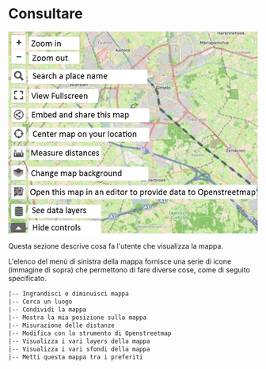 # Consultare

![docs/img/umap-consultazione.jpg](https://raw.githubusercontent.com/opendatasicilia/guida-umap/main/docs/img/umap-consultazione.jpg)

Questa sezione descrive cosa fa l'utente che visualizza la mappa.

L'elenco del menù di sinistra della mappa fornisce una serie di icone (immagine di sopra) che permettono di fare diverse cose, come di seguito specificato.

```
|-- Ingrandisci e diminuisci mappa
|-- Cerca un luogo
|-- Condividi la mappa
|-- Mostra la mia posizione sulla mappa
|-- Misurazione delle distanze
|-- Modifica con lo strumento di Openstreetmap
|-- Visualizza i vari layers della mappa
|-- Visualizza i vari sfondi della mappa
|-- Metti questa mappa tra i preferiti
```

